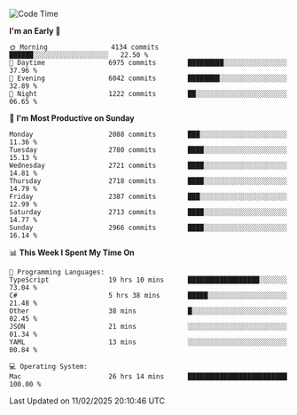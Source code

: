 <!--START_SECTION:waka-->
![Code Time](http://img.shields.io/badge/Code%20Time-4%2C828%20hrs%2039%20mins-blue)

**I'm an Early 🐤** 

```text
🌞 Morning                4134 commits        ██████░░░░░░░░░░░░░░░░░░░   22.50 % 
🌆 Daytime                6975 commits        █████████░░░░░░░░░░░░░░░░   37.96 % 
🌃 Evening                6042 commits        ████████░░░░░░░░░░░░░░░░░   32.89 % 
🌙 Night                  1222 commits        ██░░░░░░░░░░░░░░░░░░░░░░░   06.65 % 
```
📅 **I'm Most Productive on Sunday** 

```text
Monday                   2088 commits        ███░░░░░░░░░░░░░░░░░░░░░░   11.36 % 
Tuesday                  2780 commits        ████░░░░░░░░░░░░░░░░░░░░░   15.13 % 
Wednesday                2721 commits        ████░░░░░░░░░░░░░░░░░░░░░   14.81 % 
Thursday                 2718 commits        ████░░░░░░░░░░░░░░░░░░░░░   14.79 % 
Friday                   2387 commits        ███░░░░░░░░░░░░░░░░░░░░░░   12.99 % 
Saturday                 2713 commits        ████░░░░░░░░░░░░░░░░░░░░░   14.77 % 
Sunday                   2966 commits        ████░░░░░░░░░░░░░░░░░░░░░   16.14 % 
```


📊 **This Week I Spent My Time On** 

```text
💬 Programming Languages: 
TypeScript               19 hrs 10 mins      ██████████████████░░░░░░░   73.04 % 
C#                       5 hrs 38 mins       █████░░░░░░░░░░░░░░░░░░░░   21.48 % 
Other                    38 mins             █░░░░░░░░░░░░░░░░░░░░░░░░   02.45 % 
JSON                     21 mins             ░░░░░░░░░░░░░░░░░░░░░░░░░   01.34 % 
YAML                     13 mins             ░░░░░░░░░░░░░░░░░░░░░░░░░   00.84 % 

💻 Operating System: 
Mac                      26 hrs 14 mins      █████████████████████████   100.00 % 
```


 Last Updated on 11/02/2025 20:10:46 UTC
<!--END_SECTION:waka-->
